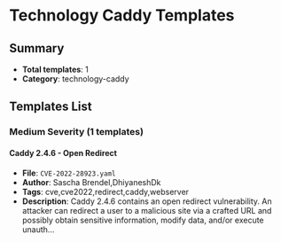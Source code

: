 # Technology Caddy Templates

## Summary
- **Total templates**: 1
- **Category**: technology-caddy

## Templates List

### Medium Severity (1 templates)

#### Caddy 2.4.6 - Open Redirect
- **File**: `CVE-2022-28923.yaml`
- **Author**: Sascha Brendel,DhiyaneshDk
- **Tags**: cve,cve2022,redirect,caddy,webserver
- **Description**: Caddy 2.4.6 contains an open redirect vulnerability. An attacker can redirect a user to a malicious site via a crafted URL and possibly obtain sensitive information, modify data, and/or execute unauth...

